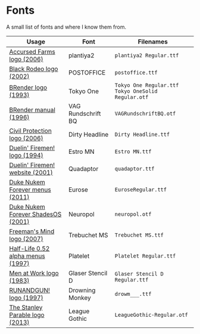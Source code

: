 # Fonts

A small list of fonts and where I know them from.

| Usage | Font | Filenames |
| --- | --- | --- |
| [Accursed Farms logo (2006)](./images/accursed_farms.png) | plantiya2 | `plantiya2 Regular.ttf` |
| [Black Rodeo logo (2002)](./images/black_rodeo.png) | POSTOFFICE | `postoffice.ttf` |
| [BRender logo (1993)](./images/brender_logo.png) | Tokyo One | `Tokyo One Regular.ttf` `Tokyo OneSolid Regular.otf` |
| [BRender manual (1996)](./images/brender_manual.png) | VAG Rundschrift BQ | `VAGRundschriftBQ.otf` |
| [Civil Protection logo (2006)](./images/civil_protection.png) | Dirty Headline | `Dirty Headline.ttf` |
| [Duelin' Firemen! logo (1994)](./images/duelin_firemen.png) | Estro MN | `Estro MN.ttf` |
| [Duelin' Firemen! website (2001)](./images/duelin_firemen_website.png) | Quadaptor | `quadaptor.ttf` |
| [Duke Nukem Forever menus (2011)](./images/dnf_menu.png) | Eurose | `EuroseRegular.ttf` |
| [Duke Nukem Forever ShadesOS (2001)](./images/dnf_sos.png) | Neuropol | `neuropol.otf` |
| [Freeman's Mind logo (2007)](./images/freemans_mind.png) | Trebuchet MS | `Trebuchet MS.ttf` |
| [Half-Life 0.52 alpha menus (1997)](./images/half_life_052_menu.png) | Platelet | `Platelet Regular.ttf` |
| [Men at Work logo (1983)](./images/men_at_work_logo.png) | Glaser Stencil D | `Glaser Stencil D Regular.ttf` |
| [RUNANDGUN! logo (1997)](./images/runandgun.png) | Drowning Monkey | `drowm___.ttf` |
| [The Stanley Parable logo (2013)](./images/the_stanley_parable.png) | League Gothic | `LeagueGothic-Regular.otf` |
